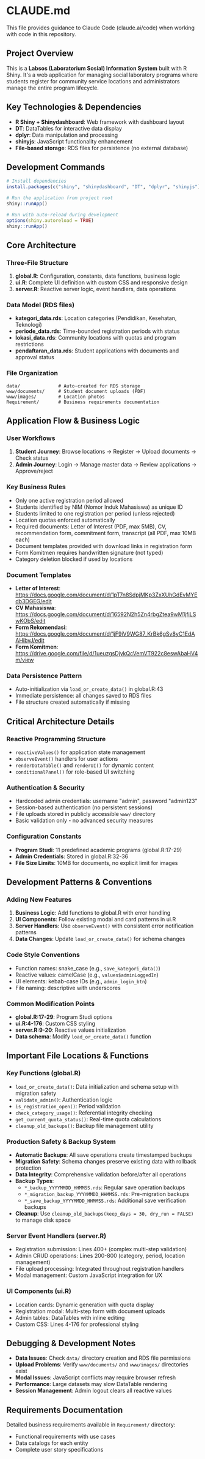 # CLAUDE.md

This file provides guidance to Claude Code (claude.ai/code) when working with code in this repository.

## Project Overview

This is a **Labsos (Laboratorium Sosial) Information System** built with R Shiny. It's a web application for managing social laboratory programs where students register for community service locations and administrators manage the entire program lifecycle.

## Key Technologies & Dependencies

- **R Shiny + Shinydashboard**: Web framework with dashboard layout
- **DT**: DataTables for interactive data display
- **dplyr**: Data manipulation and processing
- **shinyjs**: JavaScript functionality enhancement
- **File-based storage**: RDS files for persistence (no external database)

## Development Commands

```r
# Install dependencies
install.packages(c("shiny", "shinydashboard", "DT", "dplyr", "shinyjs"))

# Run the application from project root
shiny::runApp()

# Run with auto-reload during development
options(shiny.autoreload = TRUE)
shiny::runApp()
```

## Core Architecture

### Three-File Structure
1. **global.R**: Configuration, constants, data functions, business logic
2. **ui.R**: Complete UI definition with custom CSS and responsive design  
3. **server.R**: Reactive server logic, event handlers, data operations

### Data Model (RDS files)
- **kategori_data.rds**: Location categories (Pendidikan, Kesehatan, Teknologi)
- **periode_data.rds**: Time-bounded registration periods with status
- **lokasi_data.rds**: Community locations with quotas and program restrictions
- **pendaftaran_data.rds**: Student applications with documents and approval status

### File Organization
```
data/              # Auto-created for RDS storage
www/documents/     # Student document uploads (PDF)
www/images/        # Location photos
Requirement/       # Business requirements documentation
```

## Application Flow & Business Logic

### User Workflows
1. **Student Journey**: Browse locations → Register → Upload documents → Check status
2. **Admin Journey**: Login → Manage master data → Review applications → Approve/reject

### Key Business Rules
- Only one active registration period allowed
- Students identified by NIM (Nomor Induk Mahasiswa) as unique ID
- Students limited to one registration per period (unless rejected)
- Location quotas enforced automatically
- Required documents: Letter of Interest (PDF, max 5MB), CV, recommendation form, commitment form, transcript (all PDF, max 10MB each)
- Document templates provided with download links in registration form
- Form Komitmen requires handwritten signature (not typed)
- Category deletion blocked if used by locations

### Document Templates
- **Letter of Interest**: https://docs.google.com/document/d/1pT7n8SdpjMKp3ZxXUhGdEvMYEdb3DGEG/edit
- **CV Mahasiswa**: https://docs.google.com/document/d/16592N2h5Zn4rbgZtea9wM1jfiLSwKObS/edit  
- **Form Rekomendasi**: https://docs.google.com/document/d/1jF9iV9WG87_KrBk6gSv8yC1EdAAHibvJ/edit
- **Form Komitmen**: https://drive.google.com/file/d/1ueuzgsDjykQcVemVT922c8eswAbaHV4m/view

### Data Persistence Pattern
- Auto-initialization via `load_or_create_data()` in global.R:43
- Immediate persistence: all changes saved to RDS files
- File structure created automatically if missing

## Critical Architecture Details

### Reactive Programming Structure
- `reactiveValues()` for application state management
- `observeEvent()` handlers for user actions
- `renderDataTable()` and `renderUI()` for dynamic content
- `conditionalPanel()` for role-based UI switching

### Authentication & Security
- Hardcoded admin credentials: username "admin", password "admin123"
- Session-based authentication (no persistent sessions)
- File uploads stored in publicly accessible `www/` directory
- Basic validation only - no advanced security measures

### Configuration Constants
- **Program Studi**: 11 predefined academic programs (global.R:17-29)
- **Admin Credentials**: Stored in global.R:32-36
- **File Size Limits**: 10MB for documents, no explicit limit for images

## Development Patterns & Conventions

### Adding New Features
1. **Business Logic**: Add functions to global.R with error handling
2. **UI Components**: Follow existing modal and card patterns in ui.R
3. **Server Handlers**: Use `observeEvent()` with consistent error notification patterns
4. **Data Changes**: Update `load_or_create_data()` for schema changes

### Code Style Conventions
- Function names: snake_case (e.g., `save_kategori_data()`)
- Reactive values: camelCase (e.g., `values$adminLoggedIn`)
- UI elements: kebab-case IDs (e.g., `admin_login_btn`)
- File naming: descriptive with underscores

### Common Modification Points
- **global.R:17-29**: Program Studi options
- **ui.R:4-176**: Custom CSS styling  
- **server.R:9-20**: Reactive values initialization
- **Data schema**: Modify `load_or_create_data()` function

## Important File Locations & Functions

### Key Functions (global.R)
- `load_or_create_data()`: Data initialization and schema setup with migration safety
- `validate_admin()`: Authentication logic  
- `is_registration_open()`: Period validation
- `check_category_usage()`: Referential integrity checking
- `get_current_quota_status()`: Real-time quota calculations
- `cleanup_old_backups()`: Backup file management utility

### Production Safety & Backup System
- **Automatic Backups**: All save operations create timestamped backups
- **Migration Safety**: Schema changes preserve existing data with rollback protection
- **Data Integrity**: Comprehensive validation before/after all operations
- **Backup Types**:
  - `*_backup_YYYYMMDD_HHMMSS.rds`: Regular save operation backups
  - `*_migration_backup_YYYYMMDD_HHMMSS.rds`: Pre-migration backups
  - `*_save_backup_YYYYMMDD_HHMMSS.rds`: Additional save verification backups
- **Cleanup**: Use `cleanup_old_backups(keep_days = 30, dry_run = FALSE)` to manage disk space

### Server Event Handlers (server.R)
- Registration submission: Lines 400+ (complex multi-step validation)
- Admin CRUD operations: Lines 200-800 (category, period, location management)
- File upload processing: Integrated throughout registration handlers
- Modal management: Custom JavaScript integration for UX

### UI Components (ui.R)  
- Location cards: Dynamic generation with quota display
- Registration modal: Multi-step form with document uploads
- Admin tables: DataTables with inline editing
- Custom CSS: Lines 4-176 for professional styling

## Debugging & Development Notes

- **Data Issues**: Check `data/` directory creation and RDS file permissions
- **Upload Problems**: Verify `www/documents/` and `www/images/` directories exist
- **Modal Issues**: JavaScript conflicts may require browser refresh
- **Performance**: Large datasets may slow DataTable rendering
- **Session Management**: Admin logout clears all reactive values

## Requirements Documentation

Detailed business requirements available in `Requirement/` directory:
- Functional requirements with use cases
- Data catalogs for each entity  
- Complete user story specifications